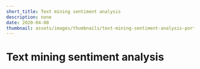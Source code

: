 ```yaml
---
short_title: Text mining sentiment analysis
description: none
date: 2020-04-08
thumbnail: assets/images/thumbnails/text-mining-sentiment-analysis-portrait.jpg
---
```


# Text mining sentiment analysis
